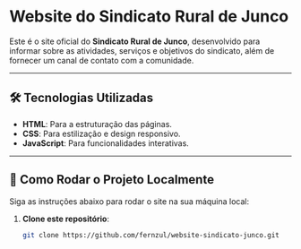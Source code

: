 # Website do Sindicato Rural de Junco

Este é o site oficial do **Sindicato Rural de Junco**, desenvolvido para informar sobre as atividades, serviços e objetivos do sindicato, além de fornecer um canal de contato com a comunidade.

---

## 🛠 Tecnologias Utilizadas

- **HTML**: Para a estruturação das páginas.  
- **CSS**: Para estilização e design responsivo.  
- **JavaScript**: Para funcionalidades interativas.  

---

## 🚀 Como Rodar o Projeto Localmente

Siga as instruções abaixo para rodar o site na sua máquina local:

1. **Clone este repositório**:
   ```bash
   git clone https://github.com/fernzul/website-sindicato-junco.git
